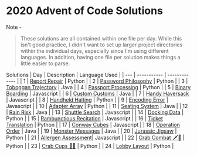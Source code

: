 # 2020 Advent of Code Solutions

Note -

> These solutions are all contained within one file per day. While this isn't good practice, I didn't want to set up larger project directories within the individual days, especially since I'm using different languages. In addition, having one file per solution makes things a little easier to parse.

Solutions
| Day | Description | Language Used |
| --- | ----------- | ------------- |
| 1 | [Report Repair](Day1/ReportRepair.md) | Python |
| 2 | [Password Philosophy](Day2/PasswordPhilosophy.md) | Python |
| 3 | [Toboggan Trajectory](Day3/TobogganTrajectory.md) | Java |
| 4 | [Passport Processing](Day4/PassportProcessing.md) | Python |
| 5 | [Binary Boarding](Day5/BinaryBoarding.md) | Javascript |
| 6 | [Custom Customs](Day6/CustomCustoms.md) | Java |
| 7 | [Handy Haversack](Day7/HandyHaversack.md) | Javascript |
| 8 | [Handheld Halting](Day8/HandheldHalting.md) | Python |
| 9 | [Encoding Error](Day9/EncodingError.md) | Javascript |
| 10 | [Adapter Array](Day10/AdapterArray.md) | Python |
| 11 | [Seating System](Day11/SeatingSystem.md) | Java |
| 12 | [Rain Risk](Day12/RainRisk.md) | Java |
| 13 | [Shuttle Search](Day13/ShuttleSearch.md) | Javascript |
| 14 | [Docking Data](Day14/DockingData.md) | Python |
| 15 | [Rambunctious Recitation](Day15/RambunctiousRecitation.md) | Javascript |
| 16 | [Ticket Translation](Day16/TicketTranslation.md) | Python |
| 17 | [Conway Cubes](Day17/ConwayCubes.md) | Javascript |
| 18 | [Operation Order](Day18/OperationOrder.md) | Java |
| 19 | [Monster Messages](Day19/MonsterMessages.md) | Java |
| 20 | [Jurassic Jigsaw](Day20/JurassicJigsaw.md) | Python |
| 21 | [Allergen Assessment](Day21/AllergenAssessment.md)| Javascript |
| 22 | [Crab Combat 🗡️🦀](Day22/CrabCombat.md) | Python |
| 23 | [Crab Cups 🥤🦀](Day23/CrabCups.md) | Python |
| 24 | [Lobby Layout](Day24/LobbyLayout.md) | Python |
